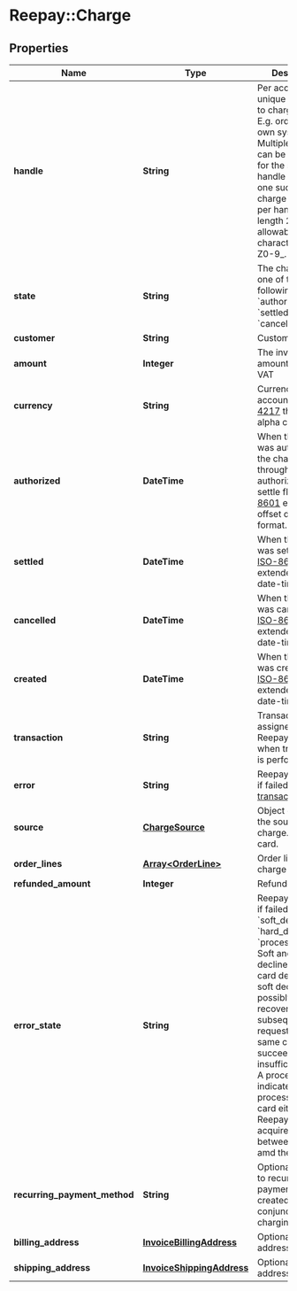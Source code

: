 # Reepay::Charge

## Properties
Name | Type | Description | Notes
------------ | ------------- | ------------- | -------------
**handle** | **String** | Per account unique reference to charge/invoice. E.g. order id from own system. Multiple payments can be attempted for the same handle but only one succeeded charge can exist per handle. Max length 255 with allowable characters [a-zA-Z0-9_.-@]. | 
**state** | **String** | The charge state one of the following: &#x60;authorized&#x60;, &#x60;settled&#x60;, &#x60;failed&#x60;, &#x60;cancelled&#x60; | 
**customer** | **String** | Customer handle | 
**amount** | **Integer** | The invoice amount including VAT | 
**currency** | **String** | Currency for the account in [ISO 4217](http://da.wikipedia.org/wiki/ISO_4217) three letter alpha code | 
**authorized** | **DateTime** | When the charge was authorized, if the charge went through an authorize and settle flow, in [ISO-8601](http://en.wikipedia.org/wiki/ISO_8601) extended offset date-time format. | [optional] 
**settled** | **DateTime** | When the charge was settled, in [ISO-8601](http://en.wikipedia.org/wiki/ISO_8601) extended offset date-time format. | [optional] 
**cancelled** | **DateTime** | When the charge was cancelled, in [ISO-8601](http://en.wikipedia.org/wiki/ISO_8601) extended offset date-time format. | [optional] 
**created** | **DateTime** | When the invoice was created, in [ISO-8601](http://en.wikipedia.org/wiki/ISO_8601) extended offset date-time format. | 
**transaction** | **String** | Transaction id assigned by Reepay. Assigned when transaction is performed. | [optional] 
**error** | **String** | Reepay error code if failed. See [transaction errors](https://docs.reepay.com/api/#transaction-errors). | [optional] 
**source** | [**ChargeSource**](ChargeSource.md) | Object describing the source for the charge. E.g. credit card. | 
**order_lines** | [**Array&lt;OrderLine&gt;**](OrderLine.md) | Order lines for charge | 
**refunded_amount** | **Integer** | Refunded amount | 
**error_state** | **String** | Reepay error state if failed: &#x60;soft_declined&#x60;, &#x60;hard_declined&#x60; or &#x60;processing_error&#x60;. Soft and hard declines indicate a card decline. A soft decline is possibly recoverable and a subsequent request with the same card may succeed. E.g. insufficient funds. A processing error indicates an error processing the card either at Reepay, the acquirer, or between Reepay amd the acquirer. | [optional] 
**recurring_payment_method** | **String** | Optional reference to recurring payment method created in conjunction with charging | [optional] 
**billing_address** | [**InvoiceBillingAddress**](InvoiceBillingAddress.md) | Optional billing address | [optional] 
**shipping_address** | [**InvoiceShippingAddress**](InvoiceShippingAddress.md) | Optional shipping address | [optional] 


